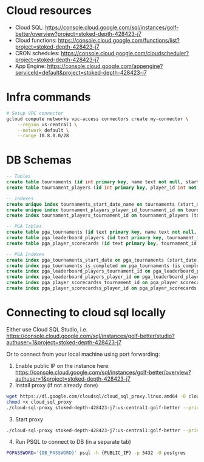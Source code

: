 # Cloud resources

- Cloud SQL: https://console.cloud.google.com/sql/instances/golf-better/overview?project=stoked-depth-428423-j7
- Cloud functions: https://console.cloud.google.com/functions/list?project=stoked-depth-428423-j7
- CRON schedules: https://console.cloud.google.com/cloudscheduler?project=stoked-depth-428423-j7
- App Engine: https://console.cloud.google.com/appengine?serviceId=default&project=stoked-depth-428423-j7


# Infra commands

```bash
# Setup VPC connector
gcloud compute networks vpc-access connectors create my-connector \
    --region us-central1 \
    --network default \
    --range 10.8.0.0/28
```

# DB Schemas

```sql
-- Tables
create table tournaments (id int primary key, name text not null, start_date date, end_date date, data jsonb not null, last_updated timestamp with time zone not null);
create table tournament_players (id int primary key, player_id int not null, tournament_id int not null, name text not null, last_updated timestamp with time zone not null, data jsonb not null);

-- Indexes
create unique index tournaments_start_date_name on tournaments (start_date, name);
create unique index tournament_players_player_id_tournament_id on tournament_players (player_id, tournament_id);
create index tournament_players_tournament_id on tournament_players (tournament_id);

-- PGA Tables
create table pga_tournaments (id text primary key, name text not null, start_date date, is_completed boolean not null, data jsonb not null, last_updated timestamp with time zone not null);
create table pga_leaderboard_players (id text primary key, tournament_id text not null, player_id text not null, data jsonb not null, last_updated timestamp with time zone not null);
create table pga_player_scorecards (id text primary key, tournament_id text not null, player_id text not null, data jsonb not null, last_updated timestamp with time zone not null);

-- PGA Indexes
create index pga_tournaments_start_date on pga_tournaments (start_date);
create index pga_tournaments_is_completed on pga_tournaments (is_completed);
create index pga_leaderboard_players_tournament_id on pga_leaderboard_players (tournament_id);
create index pga_leaderboard_players_player_id on pga_leaderboard_players (player_id);
create index pga_player_scorecardss_tournament_id on pga_player_scorecards (tournament_id);
create index pga_player_scorecardss_player_id on pga_player_scorecards (player_id);
```

# Connecting to cloud sql locally

Either use Cloud SQL Studio, i.e. https://console.cloud.google.com/sql/instances/golf-better/studio?authuser=1&project=stoked-depth-428423-j7

Or to connect from your local machine using port forwarding:

1. Enable public IP on the instance here: https://console.cloud.google.com/sql/instances/golf-better/overview?authuser=1&project=stoked-depth-428423-j7
2. Install proxy (if not already done)
```bash
wget https://dl.google.com/cloudsql/cloud_sql_proxy.linux.amd64 -O cloud_sql_proxy
chmod +x cloud_sql_proxy
./cloud-sql-proxy stoked-depth-428423-j7:us-central1:golf-better --private-ip
```
3. Start proxy
```bash
./cloud-sql-proxy stoked-depth-428423-j7:us-central1:golf-better --private-ip
```
4. Run PSQL to connect to DB (in a separate tab)
```bash
PGPASSWORD='{DB_PASSWORD}' psql -h {PUBLIC_IP} -p 5432 -U postgres
```